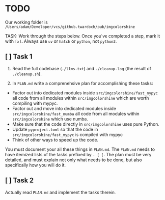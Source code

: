 # TODO

Our working folder is `/Users/adam/Developer/vcs/github.twardoch/pub/imgcolorshine`

TASK: Work through the steps below. Once you've completed a step, mark it with `[x]`. Always use `uv` or `hatch` or `python`, not `python3`.

## [ ] Task 1

1. Read the full codebase (`./llms.txt`) and `./cleanup.log` (the result of `./cleanup.sh`). 

2. In `PLAN.md` write a comprenehsive plan for accomplishing these tasks: 

- Factor out into dedicated modules inside `src/imgcolorshine/fast_mypyc` all code from all modules within `src/imgcolorshine` which are worth compiling with mypyc. 
- Factor out and move into dedicated modules inside `src/imgcolorshine/fast_numba` all code from all modules within `src/imgcolorshine` which use numba. 
- Make sure that the code directly in `src/imgcolorshine` uses pure Python.
- Update `pyproject.toml` so that the code in `src/imgcolorshine/fast_mypyc` is compiled with mypyc 
- Think of other ways to speed up the code. 

You must document your all these things in `PLAN.md`. The `PLAN.md` needs to have itemized lists of the tasks prefixed by `- [ ]`. The plan must be very detailed, and must explain not only what needs to be done, but also specifically how you will do it. 

## [ ] Task 2

Actually read `PLAN.md` and implement the tasks therein. 

